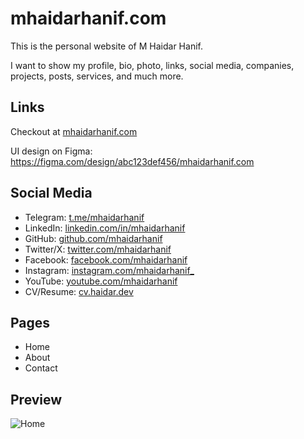 # mhaidarhanif.com

This is the personal website of M Haidar Hanif.

I want to show my profile, bio, photo, links, social media, companies, projects, posts, services, and much more.

## Links

Checkout at [mhaidarhanif.com](https://mhaidarhanif.com)

UI design on Figma: <https://figma.com/design/abc123def456/mhaidarhanif.com>

## Social Media

- Telegram: [t.me/mhaidarhanif](https://t.me/mhaidarhanif)
- LinkedIn: [linkedin.com/in/mhaidarhanif](https://linkedin.com/in/mhaidarhanif)
- GitHub: [github.com/mhaidarhanif](https://github.com/mhaidarhanif)
- Twitter/X: [twitter.com/mhaidarhanif](https://twitter.com/mhaidarhanif)
- Facebook: [facebook.com/mhaidarhanif](https://facebook.com/mhaidarhanif)
- Instagram: [instagram.com/mhaidarhanif\_](https://instagram.com/mhaidarhanif_)
- YouTube: [youtube.com/mhaidarhanif](https://youtube.com/mhaidarhanif)
- CV/Resume: [cv.haidar.dev](https://cv.haidar.dev)

## Pages

- Home
- About
- Contact

## Preview

![Home](images/home.jpg)
